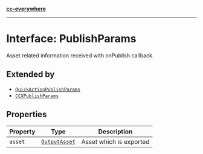 [**cc-everywhere**](../../../../../../index.md)

***

# Interface: PublishParams

Asset related information received with onPublish callback.

## Extended by

- [`QuickActionPublishParams`](quick-action-publish-params.md)
- [`CCXPublishParams`](ccx-publish-params.md)

## Properties

| Property | Type | Description |
| ------ | ------ | ------ |
| `asset` | [`OutputAsset`](../../../asset-types/interfaces/output-asset.md) | Asset which is exported |
